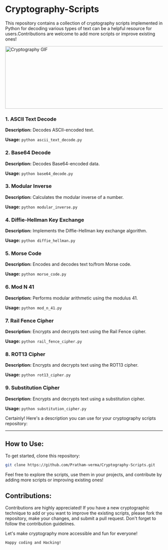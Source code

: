 # Cryptography-Scripts
This repository contains a collection of cryptography scripts implemented in Python for decoding various types of text can be a helpful resource for users.Contributions are welcome to add more scripts or improve existing ones!

<img src="https://upload.wikimedia.org/wikipedia/commons/b/bd/Visual_cryptography_animation.gif" alt="Cryptography GIF" width="700" height="200">




### 1. ASCII Text Decode
**Description:** Decodes ASCII-encoded text.

**Usage:** `python ascii_text_decode.py`
  
### 2. Base64 Decode
**Description:** Decodes Base64-encoded data.

**Usage:** `python base64_decode.py`
  
### 3. Modular Inverse
**Description:** Calculates the modular inverse of a number.

**Usage:** `python modular_inverse.py`
  
### 4. Diffie-Hellman Key Exchange
**Description:** Implements the Diffie-Hellman key exchange algorithm.

**Usage:** `python diffie_hellman.py`
  
### 5. Morse Code
**Description:** Encodes and decodes text to/from Morse code.

**Usage:** `python morse_code.py`
  
### 6. Mod N 41
**Description:** Performs modular arithmetic using the modulus 41.

**Usage:** `python mod_n_41.py`
  
### 7. Rail Fence Cipher
**Description:** Encrypts and decrypts text using the Rail Fence cipher.

**Usage:** `python rail_fence_cipher.py `
  
### 8. ROT13 Cipher
**Description:** Encrypts and decrypts text using the ROT13 cipher.

**Usage:** `python rot13_cipher.py`
  
### 9. Substitution Cipher
**Description:** Encrypts and decrypts text using a substitution cipher.

**Usage:** `python substitution_cipher.py`

Certainly! Here's a description you can use for your cryptography scripts repository:

---

## How to Use:

To get started, clone this repository:

```bash
git clone https://github.com/Pratham-verma/Cryptography-Scripts.git
```

Feel free to explore the scripts, use them in your projects, and contribute by adding more scripts or improving existing ones!

## Contributions:

Contributions are highly appreciated! If you have a new cryptographic technique to add or you want to improve the existing scripts, please fork the repository, make your changes, and submit a pull request. Don't forget to follow the contribution guidelines.

Let's make cryptography more accessible and fun for everyone!

```
Happy coding and Hacking!
  
